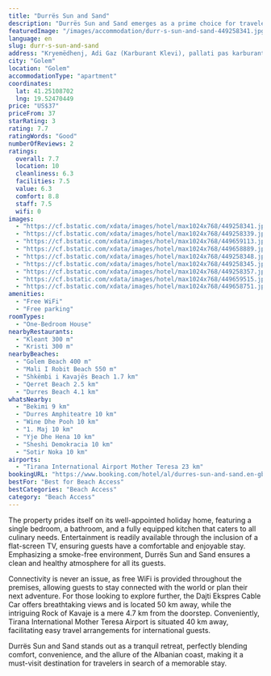 ```yaml
---
title: "Durrës Sun and Sand"
description: "Durrës Sun and Sand emerges as a prime choice for travelers seeking a serene getaway in Golem, offering air-conditioned accommodations complete with a welcoming balcony."
featuredImage: "/images/accommodation/durr-s-sun-and-sand-449258341.jpg"
language: en
slug: durr-s-sun-and-sand
address: "Kryemëdhenj, Adi Gaz (Karburant Klevi), pallati pas karburantit, shkalla 1, Kati 4, Dera 13, Golem, Albania"
city: "Golem"
location: "Golem"
accommodationType: "apartment"
coordinates:
  lat: 41.25108702
  lng: 19.52470449
price: "US$37"
priceFrom: 37
starRating: 3
rating: 7.7
ratingWords: "Good"
numberOfReviews: 2
ratings:
  overall: 7.7
  location: 10
  cleanliness: 6.3
  facilities: 7.5
  value: 6.3
  comfort: 8.8
  staff: 7.5
  wifi: 0
images:
  - "https://cf.bstatic.com/xdata/images/hotel/max1024x768/449258341.jpg?k=b9eb666b304d2fb5291ce02bb3354e1bbc5c874ef155ae62859732defc56cfbc&o=&hp=1"
  - "https://cf.bstatic.com/xdata/images/hotel/max1024x768/449258339.jpg?k=c334b16d2c2b50582e5ff5faf02e711d1999341984de787620d1c61d72e2e9a5&o=&hp=1"
  - "https://cf.bstatic.com/xdata/images/hotel/max1024x768/449659113.jpg?k=623cc9e4487d85402ea4b5d06ba87e4e3d58005e4f85b266682754314d4b347f&o=&hp=1"
  - "https://cf.bstatic.com/xdata/images/hotel/max1024x768/449658889.jpg?k=e3e3e4c6565b21f74e4685734455ea19cff9fcd200cfbcbe363b9169bd7545f7&o=&hp=1"
  - "https://cf.bstatic.com/xdata/images/hotel/max1024x768/449258348.jpg?k=c905cfd944614910561387ce8faeb7b7975309e58949ea14a44715e3fca9c118&o=&hp=1"
  - "https://cf.bstatic.com/xdata/images/hotel/max1024x768/449258345.jpg?k=bee774e4820aa277c8a3f3c1409400cc6c121185228ce4f5237b6f5fac090143&o=&hp=1"
  - "https://cf.bstatic.com/xdata/images/hotel/max1024x768/449258357.jpg?k=f8be0f2362c53f195a31040b97ca8408fa7859cb9e06859a8e2c781f03ebfee0&o=&hp=1"
  - "https://cf.bstatic.com/xdata/images/hotel/max1024x768/449659515.jpg?k=4f6d0c720ad6f27d01fff03a5570c9869ab85c434375f8545674b8de3a73e522&o=&hp=1"
  - "https://cf.bstatic.com/xdata/images/hotel/max1024x768/449658751.jpg?k=c205116bbb93c3a08b4f308a067ca496cc550080610e8a4917035314eaf1778d&o=&hp=1"
amenities:
  - "Free WiFi"
  - "Free parking"
roomTypes:
  - "One-Bedroom House"
nearbyRestaurants:
  - "Kleant 300 m"
  - "Kristi 300 m"
nearbyBeaches:
  - "Golem Beach 400 m"
  - "Mali I Robit Beach 550 m"
  - "Shkëmbi i Kavajës Beach 1.7 km"
  - "Qerret Beach 2.5 km"
  - "Durres Beach 4.1 km"
whatsNearby:
  - "Bekimi 9 km"
  - "Durres Amphiteatre 10 km"
  - "Wine Dhe Pooh 10 km"
  - "1. Maj 10 km"
  - "Yje Dhe Hena 10 km"
  - "Sheshi Demokracia 10 km"
  - "Sotir Noka 10 km"
airports:
  - "Tirana International Airport Mother Teresa 23 km"
bookingURL: "https://www.booking.com/hotel/al/durres-sun-and-sand.en-gb.html?aid=8035640"
bestFor: "Best for Beach Access"
bestCategories: "Beach Access"
category: "Beach Access"
---
```


The property prides itself on its well-appointed holiday home, featuring a single bedroom, a bathroom, and a fully equipped kitchen that caters to all culinary needs. Entertainment is readily available through the inclusion of a flat-screen TV, ensuring guests have a comfortable and enjoyable stay. Emphasizing a smoke-free environment, Durrës Sun and Sand ensures a clean and healthy atmosphere for all its guests.

Connectivity is never an issue, as free WiFi is provided throughout the premises, allowing guests to stay connected with the world or plan their next adventure. For those looking to explore further, the Dajti Ekspres Cable Car offers breathtaking views and is located 50 km away, while the intriguing Rock of Kavaje is a mere 4.7 km from the doorstep. Conveniently, Tirana International Mother Teresa Airport is situated 40 km away, facilitating easy travel arrangements for international guests.

Durrës Sun and Sand stands out as a tranquil retreat, perfectly blending comfort, convenience, and the allure of the Albanian coast, making it a must-visit destination for travelers in search of a memorable stay.